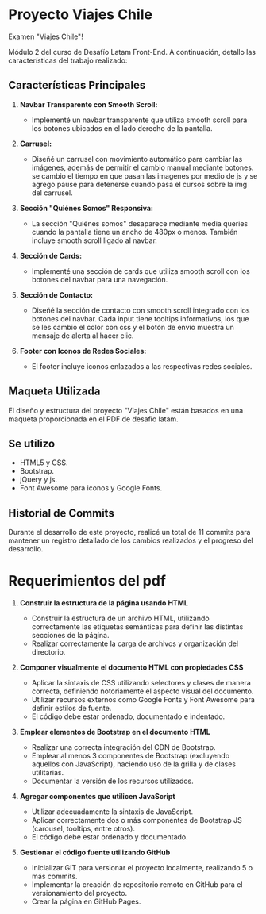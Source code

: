 # Proyecto Viajes Chile

Examen "Viajes Chile"!

 Módulo 2 del curso de Desafío Latam Front-End. 
 A continuación, detallo las características del trabajo realizado:

## Características Principales

1. **Navbar Transparente con Smooth Scroll:**
   - Implementé un navbar transparente que utiliza smooth scroll para los botones ubicados en el lado derecho de la pantalla.

2. **Carrusel:**
   - Diseñé un carrusel con movimiento automático para cambiar las imágenes, además de permitir el cambio manual mediante botones. se cambio el tiempo en que pasan las imagenes por medio de js y se agrego pause para detenerse cuando pasa el cursos sobre la img del carrusel.

3. **Sección "Quiénes Somos" Responsiva:**
   - La sección "Quiénes somos" desaparece mediante media queries cuando la pantalla tiene un ancho de 480px o menos. También incluye smooth scroll ligado al navbar.

4. **Sección de Cards:**
   - Implementé una sección de cards que utiliza smooth scroll con los botones del navbar para una navegación.

5. **Sección de Contacto:**
   - Diseñé la sección de contacto con smooth scroll integrado con los botones del navbar. Cada input tiene tooltips informativos, los que se les cambio el color con css  y el botón de envío muestra un mensaje de alerta al hacer clic.

6. **Footer con Iconos de Redes Sociales:**
   - El footer incluye iconos enlazados a las respectivas redes sociales.

## Maqueta Utilizada
El diseño y estructura del proyecto "Viajes Chile" están basados en una maqueta proporcionada en el PDF de desafio latam.

## Se utilizo

- HTML5 y CSS.
- Bootstrap.
- jQuery y js.
- Font Awesome para iconos y Google Fonts.

## Historial de Commits

Durante el desarrollo de este proyecto, realicé un total de 11 commits para mantener un registro detallado de los cambios realizados y el progreso del desarrollo.

# Requerimientos del pdf

1. **Construir la estructura de la página usando HTML**
    - Construir la estructura de un archivo HTML, utilizando correctamente las etiquetas semánticas para definir las distintas secciones de la página.
    - Realizar correctamente la carga de archivos y organización del directorio.

2. **Componer visualmente el documento HTML con propiedades CSS**
    - Aplicar la sintaxis de CSS utilizando selectores y clases de manera correcta, definiendo notoriamente el aspecto visual del documento.
    - Utilizar recursos externos como Google Fonts y Font Awesome para definir estilos de fuente.
    - El código debe estar ordenado, documentado e indentado.

3. **Emplear elementos de Bootstrap en el documento HTML**
    - Realizar una correcta integración del CDN de Bootstrap.
    - Emplear al menos 3 componentes de Bootstrap (excluyendo aquellos con JavaScript), haciendo uso de la grilla y de clases utilitarias.
    - Documentar la versión de los recursos utilizados.

4. **Agregar componentes que utilicen JavaScript**
    - Utilizar adecuadamente la sintaxis de JavaScript.
    - Aplicar correctamente dos o más componentes de Bootstrap JS (carousel, tooltips, entre otros).
    - El código debe estar ordenado y documentado.

5. **Gestionar el código fuente utilizando GitHub**
    - Inicializar GIT para versionar el proyecto localmente, realizando 5 o más commits.
    - Implementar la creación de repositorio remoto en GitHub para el versionamiento del proyecto.
    - Crear la página en GitHub Pages.

